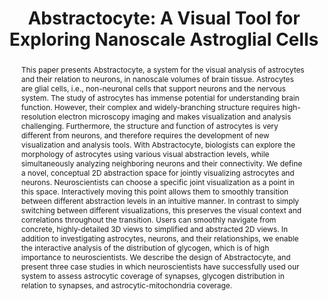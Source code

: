 ---
# this file is written in YAML http://docs.ansible.com/ansible/latest/YAMLSyntax.html
# all lines with a leading sharp are comments and will not be compiled
# longer blocks of text should start with a a leading > to escape all special characters

# URL handle for generated webpage
slug:       abstractocyte

#specifies layout to be used for page generation (do not modify)
layout:     publication

#publication title
title:      'Abstractocyte: A Visual Tool for Exploring Nanoscale Astroglial Cells'
   
#include in selected publications on front page (optional, delete line if not applicable)
display:    selected

#list all publication authors in correct order (please check the spelling is identical to your personal page)
authors:
 - Haneen Mohammed
 - Ali K. Al-Awami
 - Johanna Beyer
 - Corrado Cali
 - Pierre Magistretti
 - Hanspeter Pfister
 - Markus Hadwiger
 
#insert publication venue (displayed on publication page)
venue:      >
    IEEE Transactions on Visualization and Computer Graphics, Vol.24, No.1 (Proceedings IEEE Scientific Visualization 2017)
  
#insert short venue (displayed in box in publication list)
shortvenue: >
   IEEE Scientific Visualization 2017

#specify publication year
year:       2018

#insert abstract of publication
abstract:   >
   This paper presents Abstractocyte, a system for the visual analysis of astrocytes and their relation to neurons, in nanoscale volumes of brain tissue. Astrocytes are glial cells, i.e., non-neuronal cells that support neurons and the nervous system. The study of astrocytes has immense potential for understanding brain function. However, their complex and widely-branching structure requires high-resolution electron microscopy imaging and makes visualization and analysis challenging. Furthermore, the structure and function of astrocytes is very different from neurons, and therefore requires the development of new visualization and analysis tools. With Abstractocyte, biologists can explore the morphology of astrocytes using various visual abstraction levels, while simultaneously analyzing neighboring neurons and their connectivity. We define a novel, conceptual 2D abstraction space for jointly visualizing astrocytes and neurons. Neuroscientists can choose a specific joint visualization as a point in this space. Interactively moving this point allows them to smoothly transition between different abstraction levels in an intuitive manner. In contrast to simply switching between different visualizations, this preserves the visual context and correlations throughout the transition. Users can smoothly navigate from concrete, highly-detailed 3D views to simplified and abstracted 2D views. In addition to investigating astrocytes, neurons, and their relationships, we enable the interactive analysis of the distribution of glycogen, which is of high importance to neuroscientists. We describe the design of Abstractocyte, and present three case studies in which neuroscientists have successfully used our system to assess astrocytic coverage of synapses, glycogen distribution in relation to synapses, and astrocytic-mitochondria coverage.
 
#link to hi-res teaser image of publication (please make sure the image is wide, e.g. aspect ratio between 4:2 and 4:1)
teaser:     './publications/2017_mohammed_abstractocyte.jpg'

#link to smaller thumbnail image of publication (please make sure the aspect ratio is 3:2, suggested size is 150x100px)
thumbnail:  './publications/2017_mohammed_thumbnail.png'

#link to publication video (optional): you can either upload the video to our website (insert local link) or host it on youtube or vimeo (in this case insert the youtube/vimeo link)
video:      './publications/2017_mohammed_abstractocyte.mp4'

#link to publication pdf (optional)
pdf:        './publications/2017_mohammed_abstractocyte.pdf'

#insert citation. please format citation by inserting <br> at line breaks, &emsp; will insert a tab character to prettify the citation
citation:   >
  @article{Mohammed2017Abstractocyte,<br>
   &emsp;title = {Abstractocyte: A Visual Tool for Exploring Nanoscale Astroglial Cells},<br>
   &emsp;author = {Mohammed, Haneen and Al-Awami, Ali K. and Beyer, Johanna and Cali, Corrado and Magistretti, Pierre and Pfister, Hanspeter and Hadwiger, Markus},<br>
   &emsp;journal = {IEEE Transactions on Visualization and Computer Graphics (Proceedings IEEE SciVis 2017)},<br>
   &emsp;year = {2017}<br>
  }

#insert links to additional material for the publication (optional)
#links need a title, a URL and a type (this defines the link icon) which can be one of the following values: code, archive, files, slides or text (this is the default icon)
#links: 
# - title: ExampleCode
#   type:  code
#   url:   './publications/supplementary1.zip' 
# - title: ExampleSlides
#   type:  slides
#   url:   './publications/presentation.pptx' 
   
 #don't forget the leading and trailing --- in a YAML file
---